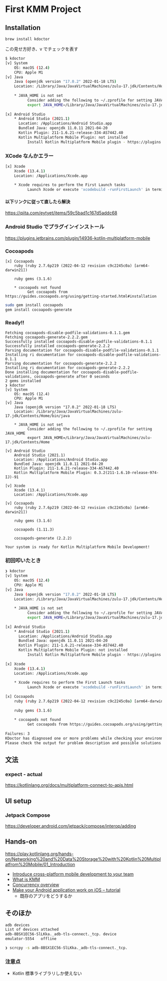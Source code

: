 # First KMM Project

## Installation

```
brew install kdoctor
```

この見せ方好き、v でチェックを表す

``` sh
$ kdoctor
[v] System                                           
    OS: macOS (12.4)
    CPU: Apple M1
[v] Java
    Java (openjdk version "17.0.2" 2022-01-18 LTS)
    Location: /Library/Java/JavaVirtualMachines/zulu-17.jdk/Contents/Home/bin/java
    
    * JAVA_HOME is not set
          Consider adding the following to ~/.zprofile for setting JAVA_HOME
          export JAVA_HOME=/Library/Java/JavaVirtualMachines/zulu-17.jdk/Contents/Home
    
[x] Android Studio
    * Android Studio (2021.1)
      Location: /Applications/Android Studio.app
      Bundled Java: openjdk 11.0.11 2021-04-20
      Kotlin Plugin: 211-1.6.21-release-334-AS7442.40
      Kotlin Multiplatform Mobile Plugin: not installed
          Install Kotlin Multiplatform Mobile plugin - https://plugins.jetbrains.com/plugin/14936-kotlin-multiplatform-mobile
```


### XCode なんかエラー

``` sh
[x] Xcode
    Xcode (13.4.1)
    Location: /Applications/Xcode.app
    
    * Xcode requires to perform the First Launch tasks
          Launch Xcode or execute 'xcodebuild -runFirstLaunch' in terminal
```

#### 以下リンクに従って直したら解決

https://qiita.com/eytyet/items/59c5bad1c167d5addc68


### Android Studio でプラグインインストール

https://plugins.jetbrains.com/plugin/14936-kotlin-multiplatform-mobile


### Cocoapods

```
[x] Cocoapods
    ruby (ruby 2.7.6p219 (2022-04-12 revision c9c2245c0a) [arm64-darwin21])
    
    ruby gems (3.1.6)
    
    * cocoapods not found
          Get cocoapods from https://guides.cocoapods.org/using/getting-started.html#installation
```

``` sh
sudo gem install cocoapods
gem install cocoapods-generate
```

### Ready!!

```
Fetching cocoapods-disable-podfile-validations-0.1.1.gem
Fetching cocoapods-generate-2.2.2.gem
Successfully installed cocoapods-disable-podfile-validations-0.1.1
Successfully installed cocoapods-generate-2.2.2
Parsing documentation for cocoapods-disable-podfile-validations-0.1.1
Installing ri documentation for cocoapods-disable-podfile-validations-0.1.1
Parsing documentation for cocoapods-generate-2.2.2
Installing ri documentation for cocoapods-generate-2.2.2
Done installing documentation for cocoapods-disable-podfile-validations, cocoapods-generate after 0 seconds
2 gems installed
❯ kdoctor
[v] System                                           
    OS: macOS (12.4)
    CPU: Apple M1
[v] Java
    Java (openjdk version "17.0.2" 2022-01-18 LTS)
    Location: /Library/Java/JavaVirtualMachines/zulu-17.jdk/Contents/Home/bin/java
    
    * JAVA_HOME is not set
          Consider adding the following to ~/.zprofile for setting JAVA_HOME
          export JAVA_HOME=/Library/Java/JavaVirtualMachines/zulu-17.jdk/Contents/Home
    
[v] Android Studio
    Android Studio (2021.1)
    Location: /Applications/Android Studio.app
    Bundled Java: openjdk 11.0.11 2021-04-20
    Kotlin Plugin: 211-1.6.21-release-334-AS7442.40
    Kotlin Multiplatform Mobile Plugin: 0.3.2(211-1.6.10-release-974-IJ)-91
    
[v] Xcode
    Xcode (13.4.1)
    Location: /Applications/Xcode.app
    
[v] Cocoapods
    ruby (ruby 2.7.6p219 (2022-04-12 revision c9c2245c0a) [arm64-darwin21])
    
    ruby gems (3.1.6)
    
    cocoapods (1.11.3)
    
    cocoapods-generate (2.2.2)
    
Your system is ready for Kotlin Multiplatform Mobile Development!
```


### 初回叩いたとき

``` sh
❯ kdoctor
[v] System                                           
    OS: macOS (12.4)
    CPU: Apple M1
[v] Java
    Java (openjdk version "17.0.2" 2022-01-18 LTS)
    Location: /Library/Java/JavaVirtualMachines/zulu-17.jdk/Contents/Home/bin/java
    
    * JAVA_HOME is not set
          Consider adding the following to ~/.zprofile for setting JAVA_HOME
          export JAVA_HOME=/Library/Java/JavaVirtualMachines/zulu-17.jdk/Contents/Home
    
[x] Android Studio
    * Android Studio (2021.1)
      Location: /Applications/Android Studio.app
      Bundled Java: openjdk 11.0.11 2021-04-20
      Kotlin Plugin: 211-1.6.21-release-334-AS7442.40
      Kotlin Multiplatform Mobile Plugin: not installed
          Install Kotlin Multiplatform Mobile plugin - https://plugins.jetbrains.com/plugin/14936-kotlin-multiplatform-mobile
    
[x] Xcode
    Xcode (13.4.1)
    Location: /Applications/Xcode.app
    
    * Xcode requires to perform the First Launch tasks
          Launch Xcode or execute 'xcodebuild -runFirstLaunch' in terminal
    
[x] Cocoapods
    ruby (ruby 2.7.6p219 (2022-04-12 revision c9c2245c0a) [arm64-darwin21])
    
    ruby gems (3.1.6)
    
    * cocoapods not found
          Get cocoapods from https://guides.cocoapods.org/using/getting-started.html#installation
    
Failures: 3
KDoctor has diagnosed one or more problems while checking your environment.
Please check the output for problem description and possible solutions.
```


## 文法

### expect - actual

https://kotlinlang.org/docs/multiplatform-connect-to-apis.html


## UI setup

### Jetpack Compose

https://developer.android.com/jetpack/compose/interop/adding


## Hands-on

https://play.kotlinlang.org/hands-on/Networking%20and%20Data%20Storage%20with%20Kotlin%20Multiplatfrom%20Mobile/01_Introduction

- [Introduce cross-platform mobile development to your team](https://kotlinlang.org/docs/multiplatform-mobile-introduce-your-team.html#prepare-for-questions)
- [What is KMM](https://kotlinlang.org/lp/mobile/)
- [Concurrency overview](https://kotlinlang.org/docs/multiplatform-mobile-concurrency-overview.html)
- [Make your Android application work on iOS – tutorial](https://kotlinlang.org/docs/multiplatform-mobile-integrate-in-existing-app.html#add-a-dependency-on-the-shared-module-to-your-android-application)
    * 既存のアプリをどうするか

## そのほか

``` sh
adb devices
List of devices attached
adb-8BSX1EC56-SlLKka._adb-tls-connect._tcp.	device
emulator-5554	offline

❯ scrcpy -s adb-8BSX1EC56-SlLKka._adb-tls-connect._tcp.
```

### 注意点

- Kotlin 標準ライブラリしか使えない
